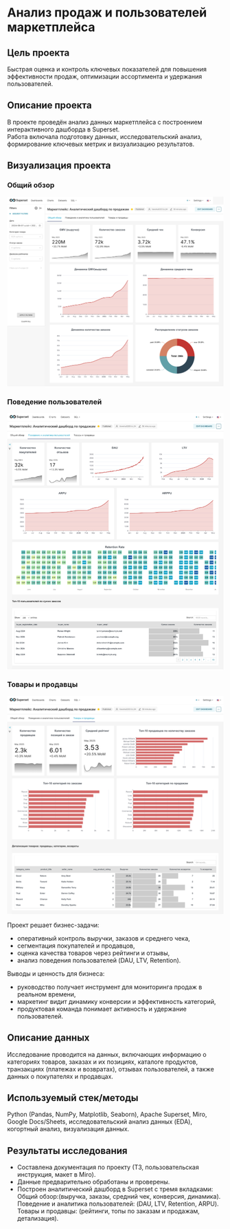 # Анализ продаж и пользователей маркетплейса
 
## Цель проекта
Быстрая оценка и контроль ключевых показателей для повышения эффективности продаж, оптимизации ассортимента и удержания пользователей.

## Описание проекта
В проекте проведён анализ данных маркетплейса с построением интерактивного дашборда в Superset.  
Работа включала подготовку данных, исследовательский анализ, формирование ключевых метрик и визуализацию результатов. 

## Визуализация проекта

### Общий обзор
![Общий обзор](screenshots/dashboard_overview.png)

### Поведение пользователей
![Пользователи](screenshots/dashboard_users.png)

### Товары и продавцы
![Товары и продавцы](screenshots/dashboard_products.png)

Проект решает бизнес-задачи:
- оперативный контроль выручки, заказов и среднего чека,
- сегментация покупателей и продавцов,
- оценка качества товаров через рейтинги и отзывы,
- анализ поведения пользователей (DAU, LTV, Retention).

Выводы и ценность для бизнеса:
- руководство получает инструмент для мониторинга продаж в реальном времени,  
- маркетинг видит динамику конверсии и эффективность категорий,  
- продуктовая команда понимает активность и удержание пользователей.  

## Описание данных
Исследование проводится на данных, включающих информацию о категориях товаров, заказах и их позициях, каталоге продуктов, транзакциях (платежах и возвратах), отзывах пользователей, а также данных о покупателях и продавцах.

##  Используемый стек/методы
Python (Pandas, NumPy, Matplotlib, Seaborn), Apache Superset, Miro, Google Docs/Sheets, исследовательский анализ данных (EDA), когортный анализ, визуализация данных. 

## Результаты исследования
- Составлена документация по проекту (ТЗ, пользовательская инструкция, макет в Miro).  
- Данные предварительно обработаны и проверены.  
- Построен аналитический дашборд в Superset с тремя вкладками:  
Общий обзор:(выручка, заказы, средний чек, конверсия, динамика).  
Поведение и аналитика пользователей: (DAU, LTV, Retention, ARPU).  
Товары и продавцы: (рейтинги, топы по заказам и продажам, детализация).  


